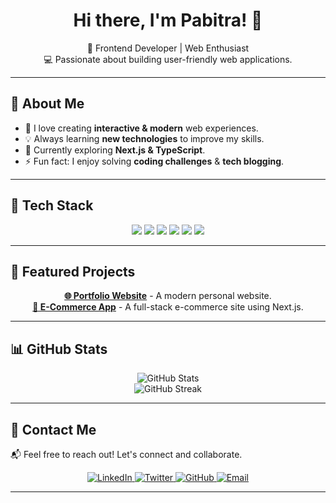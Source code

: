 <h1 align="center">Hi there, I'm Pabitra! 👋</h1>

<p align="center">
  🚀 Frontend Developer | Web Enthusiast  
  <br>💻 Passionate about building user-friendly web applications.  
</p>

---

## 🧐 About Me  
- 🎯 I love creating **interactive & modern** web experiences.  
- 💡 Always learning **new technologies** to improve my skills.  
- 🌱 Currently exploring **Next.js & TypeScript**.  
- ⚡ Fun fact: I enjoy solving **coding challenges** & **tech blogging**.  

---

## 🔧 Tech Stack  
<p align="center">
  <img src="https://img.shields.io/badge/JavaScript-%23F7DF1E.svg?style=for-the-badge&logo=javascript&logoColor=black" />
  <img src="https://img.shields.io/badge/TypeScript-%23007ACC.svg?style=for-the-badge&logo=typescript&logoColor=white" />
  <img src="https://img.shields.io/badge/React-%2361DAFB.svg?style=for-the-badge&logo=react&logoColor=black" />
  <img src="https://img.shields.io/badge/Next.js-%23000000.svg?style=for-the-badge&logo=nextdotjs&logoColor=white" />
  <img src="https://img.shields.io/badge/TailwindCSS-%2306B6D4.svg?style=for-the-badge&logo=tailwindcss&logoColor=white" />
  <img src="https://img.shields.io/badge/Git-%23F05032.svg?style=for-the-badge&logo=git&logoColor=white" />
</p>

---

## 📌 Featured Projects  
<p align="center">
  <a href="https://your-portfolio-link.com"><b>🌐 Portfolio Website</b></a> - A modern personal website.  
  <br>
  <a href="https://github.com/your-repo"><b>🛒 E-Commerce App</b></a> - A full-stack e-commerce site using Next.js.  
</p>

---

## 📊 GitHub Stats  
<p align="center">
  <img src="https://github-readme-stats.vercel.app/api?username=pabitra&show_icons=true&theme=radical" alt="GitHub Stats" />
  <br>
  <img src="https://github-readme-streak-stats.herokuapp.com/?user=pabitra&theme=radical" alt="GitHub Streak" />
</p>

---

## 🚀 Contact Me  
📬 Feel free to reach out! Let's connect and collaborate.  

<p align="center">
  <a href="https://linkedin.com/in/your-profile">
    <img src="https://img.shields.io/badge/LinkedIn-%230A66C2.svg?style=for-the-badge&logo=linkedin&logoColor=white" alt="LinkedIn">
  </a>
  <a href="https://twitter.com/your-profile">
    <img src="https://img.shields.io/badge/Twitter-%231DA1F2.svg?style=for-the-badge&logo=twitter&logoColor=white" alt="Twitter">
  </a>
  <a href="https://github.com/your-username">
    <img src="https://img.shields.io/badge/GitHub-%23181717.svg?style=for-the-badge&logo=github&logoColor=white" alt="GitHub">
  </a>
  <a href="mailto:your-email@gmail.com">
    <img src="https://img.shields.io/badge/Email-D14836?style=for-the-badge&logo=gmail&logoColor=white" alt="Email">
  </a>
</p>

---


